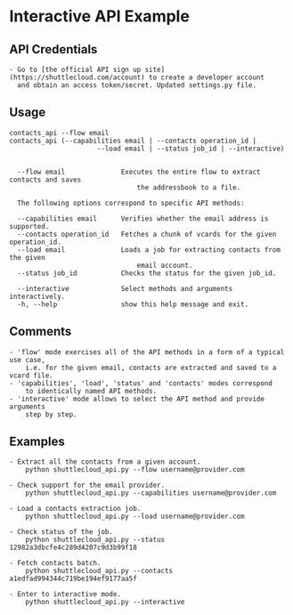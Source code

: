 Interactive API Example
=======================

API Credentials
--------------
    - Go to [the official API sign up site](https://shuttlecloud.com/account) to create a developer account
      and obtain an access token/secret. Updated settings.py file.

Usage
-----
    contacts_api --flow email
    contacts_api (--capabilities email | --contacts operation_id |
                          --load email | --status job_id | --interactive)


      --flow email              Executes the entire flow to extract contacts and saves
                                    the addressbook to a file.

      The following options correspond to specific API methods:

      --capabilities email      Verifies whether the email address is supported.
      --contacts operation_id   Fetches a chunk of vcards for the given operation_id.
      --load email              Loads a job for extracting contacts from the given
                                    email account.
      --status job_id           Checks the status for the given job_id.

      --interactive             Select methods and arguments interactively.
      -h, --help                show this help message and exit.

Comments
--------
    - 'flow' mode exercises all of the API methods in a form of a typical use case,
        i.e. for the given email, contacts are extracted and saved to a vcard file.
    - 'capabilities', 'load', 'status' and 'contacts' modes correspond
        to identically named API methods.
    - 'interactive' mode allows to select the API method and provide arguments
        step by step.

Examples
--------
    - Extract all the contacts from a given account.
        python shuttlecloud_api.py --flow username@provider.com

    - Check support for the email provider.
        python shuttlecloud_api.py --capabilities username@provider.com

    - Load a contacts extraction job.
        python shuttlecloud_api.py --load username@provider.com

    - Check status of the job.
        python shuttlecloud_api.py --status 12982a3dbcfe4c289d4207c9d3b99f18

    - Fetch contacts batch.
        python shuttlecloud_api.py --contacts a1edfad994344c719be194ef9177aa5f

    - Enter to interactive mode.
        python shuttlecloud_api.py --interactive
